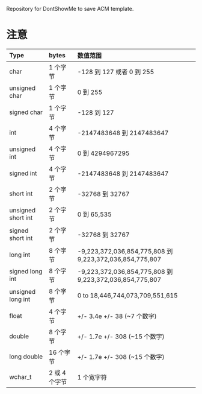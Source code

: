 Repository  for DontShowMe to save ACM template.

# 注意
Type|bytes|数值范围
:---|:---|:---|
char|	1 个字节|	-128 到 127 或者 0 到 255
unsigned char|	1 个字节|	0 到 255
signed char|	1 个字节|	-128 到 127
int|	4 个字节|	-2147483648 到 2147483647
unsigned int|	4 个字节|	0 到 4294967295
signed int|	4 个字节	|-2147483648 到 2147483647
short int|	2 个字节	|-32768 到 32767
unsigned short int|	2 个字节|	0 到 65,535
signed short int|	2 个字节|	-32768 到 32767
long int|	8 个字节|	-9,223,372,036,854,775,808 到 9,223,372,036,854,775,807
signed long int|	8 个字节|	-9,223,372,036,854,775,808 到 9,223,372,036,854,775,807
unsigned long int|	8 个字节|	0 to 18,446,744,073,709,551,615
float|	4 个字节|	+/- 3.4e +/- 38 (~7 个数字)
double|	8 个字节|	+/- 1.7e +/- 308 (~15 个数字)
long double|	16 个字节|	+/- 1.7e +/- 308 (~15 个数字)
wchar_t|	2 或 4 个字节|	1 个宽字符